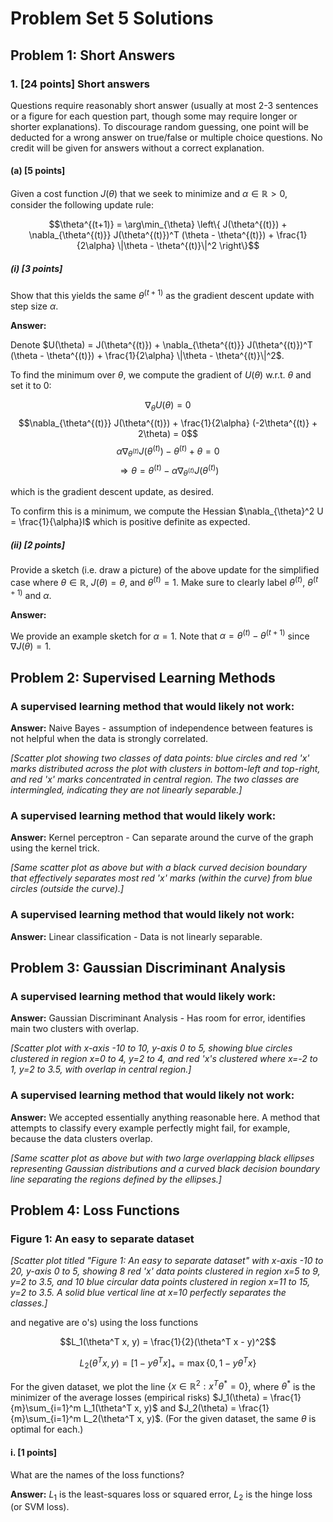 # Problem Set 5 Solutions

## Problem 1: Short Answers

### 1. [24 points] Short answers

Questions require reasonably short answer (usually at most 2-3 sentences or a figure for each question part, though some may require longer or shorter explanations). To discourage random guessing, one point will be deducted for a wrong answer on true/false or multiple choice questions. No credit will be given for answers without a correct explanation.

#### (a) [5 points]

Given a cost function $J(\theta)$ that we seek to minimize and $\alpha \in \mathbb{R} > 0$, consider the following update rule:

$$\theta^{(t+1)} = \arg\min_{\theta} \left\{ J(\theta^{(t)}) + \nabla_{\theta^{(t)}} J(\theta^{(t)})^T (\theta - \theta^{(t)}) + \frac{1}{2\alpha} \|\theta - \theta^{(t)}\|^2 \right\}$$

##### (i) [3 points]

Show that this yields the same $\theta^{(t+1)}$ as the gradient descent update with step size $\alpha$.

**Answer:**

Denote $U(\theta) = J(\theta^{(t)}) + \nabla_{\theta^{(t)}} J(\theta^{(t)})^T (\theta - \theta^{(t)}) + \frac{1}{2\alpha} \|\theta - \theta^{(t)}\|^2$.

To find the minimum over $\theta$, we compute the gradient of $U(\theta)$ w.r.t. $\theta$ and set it to 0:

$$\nabla_{\theta} U(\theta) = 0$$
$$\nabla_{\theta^{(t)}} J(\theta^{(t)}) + \frac{1}{2\alpha} (-2\theta^{(t)} + 2\theta) = 0$$
$$\alpha\nabla_{\theta^{(t)}} J(\theta^{(t)}) - \theta^{(t)} + \theta = 0$$
$$\Rightarrow \theta = \theta^{(t)} - \alpha\nabla_{\theta^{(t)}} J(\theta^{(t)})$$

which is the gradient descent update, as desired.

To confirm this is a minimum, we compute the Hessian $\nabla_{\theta}^2 U = \frac{1}{\alpha}I$ which is positive definite as expected.

##### (ii) [2 points]

Provide a sketch (i.e. draw a picture) of the above update for the simplified case where $\theta \in \mathbb{R}$, $J(\theta) = \theta$, and $\theta^{(t)} = 1$. Make sure to clearly label $\theta^{(t)}$, $\theta^{(t+1)}$ and $\alpha$.

**Answer:**

We provide an example sketch for $\alpha = 1$. Note that $\alpha = \theta^{(t)} - \theta^{(t+1)}$ since $\nabla J(\theta) = 1$.

## Problem 2: Supervised Learning Methods

### A supervised learning method that would likely not work:

**Answer:** Naive Bayes - assumption of independence between features is not helpful when the data is strongly correlated.

*[Scatter plot showing two classes of data points: blue circles and red 'x' marks distributed across the plot with clusters in bottom-left and top-right, and red 'x' marks concentrated in central region. The two classes are intermingled, indicating they are not linearly separable.]*

### A supervised learning method that would likely work:

**Answer:** Kernel perceptron - Can separate around the curve of the graph using the kernel trick.

*[Same scatter plot as above but with a black curved decision boundary that effectively separates most red 'x' marks (within the curve) from blue circles (outside the curve).]*

### A supervised learning method that would likely not work:

**Answer:** Linear classification - Data is not linearly separable.

## Problem 3: Gaussian Discriminant Analysis

### A supervised learning method that would likely work:

**Answer:** Gaussian Discriminant Analysis - Has room for error, identifies main two clusters with overlap.

*[Scatter plot with x-axis -10 to 10, y-axis 0 to 5, showing blue circles clustered in region x=0 to 4, y=2 to 4, and red 'x's clustered where x=-2 to 1, y=2 to 3.5, with overlap in central region.]*

### A supervised learning method that would likely not work:

**Answer:** We accepted essentially anything reasonable here. A method that attempts to classify every example perfectly might fail, for example, because the data clusters overlap.

*[Same scatter plot as above but with two large overlapping black ellipses representing Gaussian distributions and a curved black decision boundary line separating the regions defined by the ellipses.]*

## Problem 4: Loss Functions

### Figure 1: An easy to separate dataset

*[Scatter plot titled "Figure 1: An easy to separate dataset" with x-axis -10 to 20, y-axis 0 to 5, showing 8 red 'x' data points clustered in region x=5 to 9, y=2 to 3.5, and 10 blue circular data points clustered in region x=11 to 15, y=2 to 3.5. A solid blue vertical line at x=10 perfectly separates the classes.]*

and negative are o's) using the loss functions

$$L_1(\theta^T x, y) = \frac{1}{2}(\theta^T x - y)^2$$

$$L_2(\theta^T x, y) = [1 - y\theta^T x]_+ = \max\{0, 1 - y\theta^T x\}$$

For the given dataset, we plot the line $\{x \in \mathbb{R}^2 : x^T\theta^* = 0\}$, where $\theta^*$ is the minimizer of the average losses (empirical risks) $J_1(\theta) = \frac{1}{m}\sum_{i=1}^m L_1(\theta^T x, y)$ and $J_2(\theta) = \frac{1}{m}\sum_{i=1}^m L_2(\theta^T x, y)$. (For the given dataset, the same $\theta$ is optimal for each.)

#### i. [1 points]

What are the names of the loss functions?

**Answer:** $L_1$ is the least-squares loss or squared error, $L_2$ is the hinge loss (or SVM loss).
